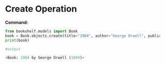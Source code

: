 # Create Operation

**Command:**

```python
from bookshelf.models import Book
book = Book.objects.create(title="1984", author="George Orwell", publication_year=1949)
print(book)

#output

<Book: 1984 by George Orwell (1949)>
